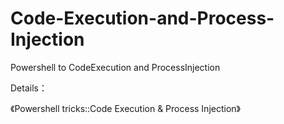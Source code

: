# Code-Execution-and-Process-Injection
Powershell to CodeExecution and ProcessInjection

Details：

《Powershell tricks::Code Execution & Process Injection》

